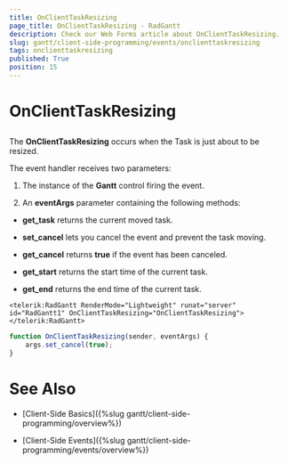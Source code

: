 ```yaml
---
title: OnClientTaskResizing
page_title: OnClientTaskResizing - RadGantt
description: Check our Web Forms article about OnClientTaskResizing.
slug: gantt/client-side-programming/events/onclienttaskresizing
tags: onclienttaskresizing
published: True
position: 15
---
```


# OnClientTaskResizing

## 

The **OnClientTaskResizing** occurs when the Task is just about to be resized.

The event handler receives two parameters:

1. The instance of the **Gantt** control firing the event.

1. An **eventArgs** parameter containing the following methods:

* **get_task** returns the current moved task.

* **set_cancel** lets you cancel the event and prevent the task moving.

* **get_cancel** returns **true** if the event has been canceled.

* **get_start** returns the start time of the current task.

* **get_end** returns the end time of the current task.

````ASP.NET
<telerik:RadGantt RenderMode="Lightweight" runat="server" id="RadGantt1" OnClientTaskResizing="OnClientTaskResizing">
</telerik:RadGantt>
````

````JavaScript
function OnClientTaskResizing(sender, eventArgs) {
    args.set_cancel(true);
}
````

# See Also

 * [Client-Side Basics]({%slug gantt/client-side-programming/overview%})

 * [Client-Side Events]({%slug gantt/client-side-programming/events/overview%})
